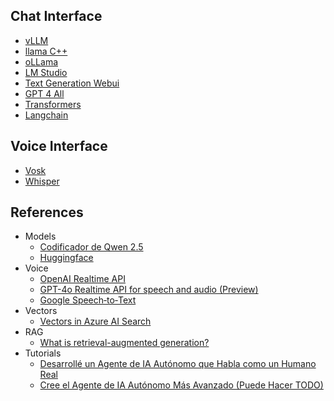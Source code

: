 
## Chat Interface   
- [vLLM](./doc/vllm.md)
- [llama C++](./doc/llama.cpp.md)
- [oLLama](./doc/oLLama.md)
- [LM Studio](./doc/lmstudio.md)
- [Text Generation Webui](./doc/text-generation-webui.md)
- [GPT 4 All](./doc/gpt4all.md)
- [Transformers](./doc/transformers.md)
- [Langchain](./doc/langchain.md)

## Voice Interface   
- [Vosk](./doc/vosk.md)
- [Whisper](./doc/whisper.cpp.md)

## References
- Models 
    - [Codificador de Qwen 2.5](https://www.datacamp.com/es/tutorial/qwen-coder-2-5?dc_referrer=https%3A%2F%2Fwww.google.com%2F)
    - [Huggingface](https://huggingface.co/models?sort=modified&search=ggml)
- Voice
    - [OpenAI Realtime API](https://platform.openai.com/docs/guides/realtime/overview?text-generation-quickstart-example=audio)
    - [GPT-4o Realtime API for speech and audio (Preview)](https://learn.microsoft.com/en-us/azure/ai-services/openai/realtime-audio-quickstart?pivots=ai-foundry-portal&tabs=keyless%2Cwindows)
    - [Google Speech‑to‑Text](https://cloud.google.com/speech-to-text/docs?hl=es-419)
- Vectors 
    - [Vectors in Azure AI Search](https://learn.microsoft.com/en-us/azure/search/vector-search-overview)
- RAG
    - [What is retrieval-augmented generation?](https://research.ibm.com/blog/retrieval-augmented-generation-RAG)
- Tutorials
    - [Desarrollé un Agente de IA Autónomo que Habla como un Humano Real](https://www.youtube.com/watch?v=pzLaFYkSudU)
    - [Cree el Agente de IA Autónomo Más Avanzado (Puede Hacer TODO)](https://www.youtube.com/watch?v=4mpef_cuymY)